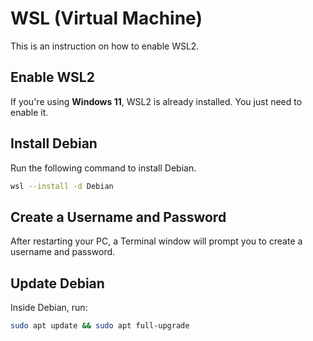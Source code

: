 # WSL (Virtual Machine)
This is an instruction on how to enable WSL2.

## Enable WSL2
If you're using **Windows 11**, WSL2 is already installed. You just need to enable it.

## Install Debian
Run the following command to install Debian.
```sh
wsl --install -d Debian
```

## Create a Username and Password
After restarting your PC, a Terminal window will prompt you to create a username and password.

## Update Debian
Inside Debian, run:
```sh
sudo apt update && sudo apt full-upgrade
```